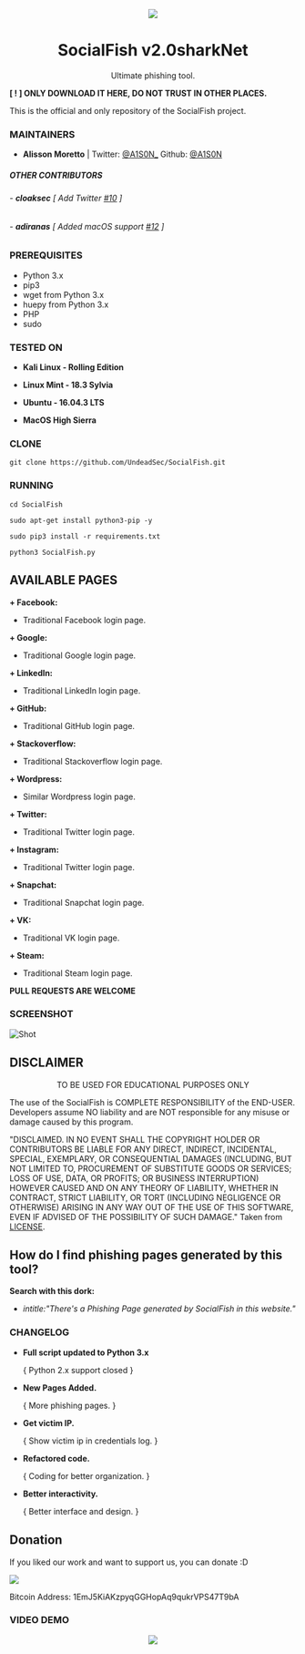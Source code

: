 <p align="center">
  <img src="https://raw.githubusercontent.com/UndeadSec/SocialFish/master/Images/social.png">
</p>

<h1 align="center">SocialFish v2.0sharkNet</h1>
<p align="center">
  Ultimate phishing tool.
</p>

**[ ! ] ONLY DOWNLOAD IT HERE, DO NOT TRUST IN OTHER PLACES.**

This is the official and only repository of the SocialFish project.

### MAINTAINERS
* **Alisson Moretto** | 
Twitter: <a href="https://twitter.com/A1S0N_">@A1S0N_</a>
Github: <a href="https://github.com/A1S0N">@A1S0N</a>

##### OTHER CONTRIBUTORS

###### - **cloaksec** [ Add Twitter <a href="https://github.com/UndeadSec/SocialFish/pull/10">#10</a> ] 
###### - **adiranas** [ Added macOS support <a href="https://github.com/UndeadSec/SocialFish/pull/12">#12</a> ]

### PREREQUISITES

* Python 3.x 
* pip3
* wget from Python 3.x
* huepy from Python 3.x
* PHP
* sudo

### TESTED ON
* **Kali Linux - Rolling Edition**

* **Linux Mint - 18.3 Sylvia**

* **Ubuntu - 16.04.3 LTS**

* **MacOS High Sierra**

### CLONE
```
git clone https://github.com/UndeadSec/SocialFish.git
```

### RUNNING

```
cd SocialFish
```

```
sudo apt-get install python3-pip -y
```

```
sudo pip3 install -r requirements.txt
```

```
python3 SocialFish.py
```
## AVAILABLE PAGES

**+ Facebook:**
- Traditional Facebook login page.

**+ Google:**
- Traditional Google login page.

**+ LinkedIn:**
- Traditional LinkedIn login page.

**+ GitHub:**
- Traditional GitHub login page.

**+ Stackoverflow:**
- Traditional Stackoverflow login page.

**+ Wordpress:**
- Similar Wordpress login page.

**+ Twitter:**
- Traditional Twitter login page.

**+ Instagram:**
- Traditional Twitter login page.

**+ Snapchat:**
- Traditional Snapchat login page.

**+ VK:**
- Traditional VK login page.

**+ Steam:**
- Traditional Steam login page.

**PULL REQUESTS ARE WELCOME**

### SCREENSHOT
![Shot](https://github.com/UndeadSec/SocialFish/blob/master/Images/sc.png)

## DISCLAIMER
<p align="center">
  TO BE USED FOR EDUCATIONAL PURPOSES ONLY
</p>

The use of the SocialFish is COMPLETE RESPONSIBILITY of the END-USER. Developers assume NO liability and are NOT responsible for any misuse or damage caused by this program.

"DISCLAIMED. IN NO EVENT SHALL THE COPYRIGHT HOLDER OR CONTRIBUTORS BE LIABLE
FOR ANY DIRECT, INDIRECT, INCIDENTAL, SPECIAL, EXEMPLARY, OR CONSEQUENTIAL
DAMAGES (INCLUDING, BUT NOT LIMITED TO, PROCUREMENT OF SUBSTITUTE GOODS OR
SERVICES; LOSS OF USE, DATA, OR PROFITS; OR BUSINESS INTERRUPTION) HOWEVER
CAUSED AND ON ANY THEORY OF LIABILITY, WHETHER IN CONTRACT, STRICT LIABILITY,
OR TORT (INCLUDING NEGLIGENCE OR OTHERWISE) ARISING IN ANY WAY OUT OF THE USE
OF THIS SOFTWARE, EVEN IF ADVISED OF THE POSSIBILITY OF SUCH DAMAGE."
Taken from [LICENSE](LICENSE).

## How do I find phishing pages generated by this tool?
**Search with this dork:**
- *intitle:"There's a Phishing Page generated by SocialFish in this website."*

### CHANGELOG
* **Full script updated to Python 3.x**

  { Python 2.x support closed }
  
* **New Pages Added.**
  
  { More phishing pages. }

* **Get victim IP.**

  { Show victim ip in credentials log. }

* **Refactored code.**
  
  { Coding for better organization. }
    
* **Better interactivity.**
  
  { Better interface and design. }

## Donation
If you liked our work and want to support us, you can donate :D

<img src="https://raw.githubusercontent.com/UndeadSec/SocialFish/master/Images/donation.png"></img>

Bitcoin Address: 1EmJ5KiAKzpyqGGHopAq9qukrVPS47T9bA

### VIDEO DEMO
<p align="center">
<a href="https://youtu.be/FMYdnzjEBiQ">
  <img src="https://raw.githubusercontent.com/UndeadSec/SocialFish/master/Images/video.png" />
</a></p>
